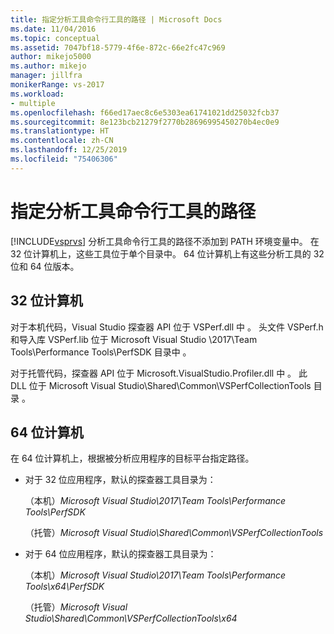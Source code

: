 ```yaml
---
title: 指定分析工具命令行工具的路径 | Microsoft Docs
ms.date: 11/04/2016
ms.topic: conceptual
ms.assetid: 7047bf18-5779-4f6e-872c-66e2fc47c969
author: mikejo5000
ms.author: mikejo
manager: jillfra
monikerRange: vs-2017
ms.workload:
- multiple
ms.openlocfilehash: f66ed17aec8c6e5303ea61741021dd25032fcb37
ms.sourcegitcommit: 8e123bcb21279f2770b28696995450270b4ec0e9
ms.translationtype: HT
ms.contentlocale: zh-CN
ms.lasthandoff: 12/25/2019
ms.locfileid: "75406306"
---
```

# <a name="specify-the-path-to-profiling-tools-command-line-tools"></a>指定分析工具命令行工具的路径

[!INCLUDE[vsprvs](../code-quality/includes/vsprvs_md.md)] 分析工具命令行工具的路径不添加到 PATH 环境变量中。 在 32 位计算机上，这些工具位于单个目录中。 64 位计算机上有这些分析工具的 32 位和 64 位版本。

## <a name="32-bit-computers"></a>32 位计算机

对于本机代码，Visual Studio 探查器 API 位于 VSPerf.dll 中  。 头文件 VSPerf.h 和导入库 VSPerf.lib 位于 Microsoft Visual Studio \2017\Team Tools\Performance Tools\PerfSDK 目录中    。

 对于托管代码，探查器 API 位于 Microsoft.VisualStudio.Profiler.dll 中  。 此 DLL 位于 Microsoft Visual Studio\Shared\Common\VSPerfCollectionTools 目录  。

## <a name="64-bit-computers"></a>64 位计算机

在 64 位计算机上，根据被分析应用程序的目标平台指定路径。

- 对于 32 位应用程序，默认的探查器工具目录为：

     （本机）*Microsoft Visual Studio\2017\Team Tools\Performance Tools\PerfSDK*
     
     （托管）*Microsoft Visual Studio\Shared\Common\VSPerfCollectionTools*

- 对于 64 位应用程序，默认的探查器工具目录为：

     （本机）*Microsoft Visual Studio\2017\Team Tools\Performance Tools\x64\PerfSDK*

     （托管）*Microsoft Visual Studio\Shared\Common\VSPerfCollectionTools\x64*
